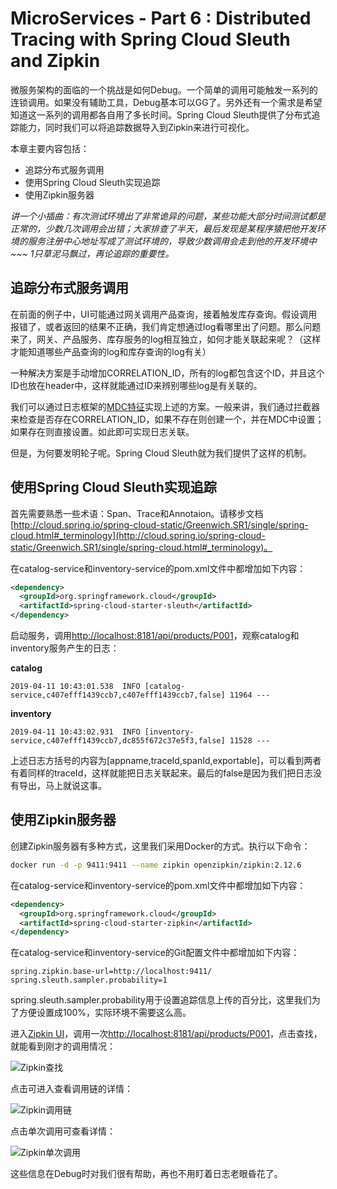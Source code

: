 # MicroServices - Part 6 : Distributed Tracing with Spring Cloud Sleuth and Zipkin
微服务架构的面临的一个挑战是如何Debug。一个简单的调用可能触发一系列的连锁调用。如果没有辅助工具，Debug基本可以GG了。另外还有一个需求是希望知道这一系列的调用都各自用了多长时间。Spring Cloud Sleuth提供了分布式追踪能力，同时我们可以将追踪数据导入到Zipkin来进行可视化。

本章主要内容包括：
- 追踪分布式服务调用
- 使用Spring Cloud Sleuth实现追踪
- 使用Zipkin服务器

*讲一个小插曲：有次测试环境出了非常诡异的问题，某些功能大部分时间测试都是正常的，少数几次调用会出错；大家排查了半天，最后发现是某程序猿把他开发环境的服务注册中心地址写成了测试环境的，导致少数调用会走到他的开发环境中~~~ 1只草泥马飘过，再论追踪的重要性。*

## 追踪分布式服务调用
在前面的例子中，UI可能通过网关调用产品查询，接着触发库存查询。假设调用报错了，或者返回的结果不正确，我们肯定想通过log看哪里出了问题。那么问题来了，网关、产品服务、库存服务的log相互独立，如何才能关联起来呢？（这样才能知道哪些产品查询的log和库存查询的log有关）

一种解决方案是手动增加CORRELATION_ID，所有的log都包含这个ID，并且这个ID也放在header中，这样就能通过ID来辨别哪些log是有关联的。

我们可以通过日志框架的[MDC特征](https://logback.qos.ch/manual/mdc.html)实现上述的方案。一般来讲，我们通过拦截器来检查是否存在CORRELATION_ID，如果不存在则创建一个，并在MDC中设置；如果存在则直接设置。如此即可实现日志关联。

但是，为何要发明轮子呢。Spring Cloud Sleuth就为我们提供了这样的机制。

## 使用Spring Cloud Sleuth实现追踪
首先需要熟悉一些术语：Span、Trace和Annotaion。请移步文档[http://cloud.spring.io/spring-cloud-static/Greenwich.SR1/single/spring-cloud.html#_terminology](http://cloud.spring.io/spring-cloud-static/Greenwich.SR1/single/spring-cloud.html#_terminology)。

在catalog-service和inventory-service的pom.xml文件中都增加如下内容：
```xml
<dependency>
  <groupId>org.springframework.cloud</groupId>
  <artifactId>spring-cloud-starter-sleuth</artifactId>
</dependency>
```
启动服务，调用[http://localhost:8181/api/products/P001](http://localhost:8181/api/products/P001)，观察catalog和inventory服务产生的日志：

**catalog**
```
2019-04-11 10:43:01.538  INFO [catalog-service,c407efff1439ccb7,c407efff1439ccb7,false] 11964 ---
```
**inventory**
```
2019-04-11 10:43:02.931  INFO [inventory-service,c407efff1439ccb7,dc855f672c37e5f3,false] 11528 ---
```
上述日志方括号的内容为[appname,traceId,spanId,exportable]，可以看到两者有着同样的traceId，这样就能把日志关联起来。最后的false是因为我们把日志没有导出，马上就说这事。

## 使用Zipkin服务器
创建Zipkin服务器有多种方式，这里我们采用Docker的方式。执行以下命令：
```sh
docker run -d -p 9411:9411 --name zipkin openzipkin/zipkin:2.12.6
```
在catalog-service和inventory-service的pom.xml文件中都增加如下内容：
```xml
<dependency>
  <groupId>org.springframework.cloud</groupId>
  <artifactId>spring-cloud-starter-zipkin</artifactId>
</dependency>
```
在catalog-service和inventory-service的Git配置文件中都增加如下内容：
```
spring.zipkin.base-url=http://localhost:9411/
spring.sleuth.sampler.probability=1
```
spring.sleuth.sampler.probability用于设置追踪信息上传的百分比，这里我们为了方便设置成100%，实际环境不需要这么高。

进入[Zipkin UI](http://localhost:9411/zipkin/)，调用一次[http://localhost:8181/api/products/P001](http://localhost:8181/api/products/P001)，点击查找，就能看到刚才的调用情况：

![Zipkin查找]( "Zipkin查找")

点击可进入查看调用链的详情：

![Zipkin调用链]( "Zipkin调用链")

点击单次调用可查看详情：

![Zipkin单次调用]( "Zipkin单次调用")

这些信息在Debug时对我们很有帮助，再也不用盯着日志老眼昏花了。
